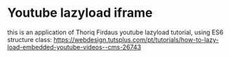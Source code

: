 # Youtube lazyload iframe
<p>
  this is an application of Thoriq Firdaus youtube lazyload tutorial, using ES6 structure class:
  <a target="_blank" href="https://webdesign.tutsplus.com/pt/tutorials/how-to-lazy-load-embedded-youtube-videos--cms-26743"> https://webdesign.tutsplus.com/pt/tutorials/how-to-lazy-load-embedded-youtube-videos--cms-26743 </a>
</p>